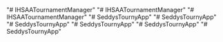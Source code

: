 "# IHSAATournamentManager" 
"# IHSAATournamentManager" 
"# IHSAATournamentManager" 
"# SeddysTournyApp" 
"# SeddysTournyApp" 
"# SeddysTournyApp" 
"# SeddysTournyApp" 
"# SeddysTournyApp" 
"# SeddysTournyApp" 
